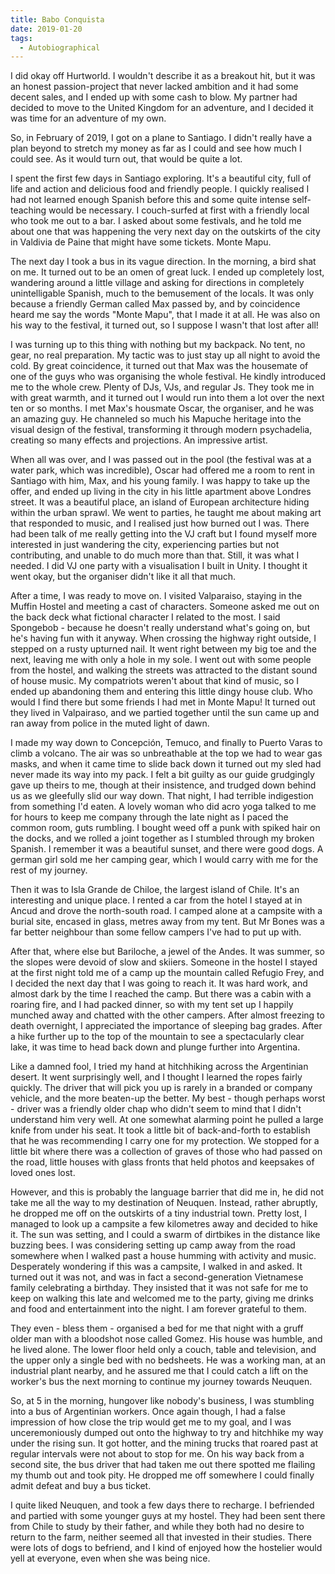 ```yaml
---
title: Babo Conquista
date: 2019-01-20
tags:
  - Autobiographical
---
```

I did okay off Hurtworld. I wouldn't describe it as a breakout hit, but it was an honest passion-project that never lacked ambition and it had some decent sales, and I ended up with some cash to blow. My partner had decided to move to the United Kingdom for an adventure, and I decided it was time for an adventure of my own.

So, in February of 2019, I got on a plane to Santiago. I didn't really have a plan beyond to stretch my money as far as I could and see how much I could see. As it would turn out, that would be quite a lot.

I spent the first few days in Santiago exploring. It's a beautiful city, full of life and action and delicious food and friendly people. I quickly realised I had not learned enough Spanish before this and some quite intense self-teaching would be necessary. I couch-surfed at first with a friendly local who took me out to a bar. I asked about some festivals, and he told me about one that was happening the very next day on the outskirts of the city in Valdivia de Paine that might have some tickets. Monte Mapu.

The next day I took a bus in its vague direction. In the morning, a bird shat on me. It turned out to be an omen of great luck. I ended up completely lost, wandering around a little village and asking for directions in completely unintelligable Spanish, much to the bemusement of the locals. It was only because a friendly German called Max passed by, and by coincidence heard me say the words "Monte Mapu", that I made it at all. He was also on his way to the festival, it turned out, so I suppose I wasn't that lost after all!

I was turning up to this thing with nothing but my backpack. No tent, no gear, no real preparation. My tactic was to just stay up all night to avoid the cold. By great coincidence, it turned out that Max was the housemate of one of the guys who was organising the whole festival. He kindly introduced me to the whole crew. Plenty of DJs, VJs, and regular Js. They took me in with great warmth, and it turned out I would run into them a lot over the next ten or so months. I met Max's housmate Oscar, the organiser, and he was an amazing guy. He channeled so much his Mapuche heritage into the visual design of the festival, transforming it through modern psychadelia, creating so many effects and projections. An impressive artist.

When all was over, and I was passed out in the pool (the festival was at a water park, which was incredible), Oscar had offered me a room to rent in Santiago with him, Max, and his young family. I was happy to take up the offer, and ended up living in the city in his little apartment above Londres street. It was a beautiful place, an island of European architecture hiding within the urban sprawl. We went to parties, he taught me about making art that responded to music, and I realised just how burned out I was. There had been talk of me really getting into the VJ craft but I found myself more interested in just wandering the city, experiencing parties but not contributing, and unable to do much more than that. Still, it was what I needed. I did VJ one party with a visualisation I built in Unity. I thought it went okay, but the organiser didn't like it all that much.

After a time, I was ready to move on. I visited Valparaiso, staying in the Muffin Hostel and meeting a cast of characters. Someone asked me out on the back deck what fictional character I related to the most. I said Spongebob - because he doesn't really understand what's going on, but he's having fun with it anyway. When crossing the highway right outside, I stepped on a rusty upturned nail. It went right between my big toe and the next, leaving me with only a hole in my sole. I went out with some people from the hostel, and walking the streets was attracted to the distant sound of house music. My compatriots weren't about that kind of music, so I ended up abandoning them and entering this little dingy house club. Who would I find there but some friends I had met in Monte Mapu! It turned out they lived in Valpairaso, and we partied together until the sun came up and ran away from police in the muted light of dawn.

I made my way down to Concepción, Temuco, and finally to Puerto Varas to climb a volcano. The air was so unbreathable at the top we had to wear gas masks, and when it came time to slide back down it turned out my sled had never made its way into my pack. I felt a bit guilty as our guide grudgingly gave up theirs to me, though at their insistence, and trudged down behind us as we gleefully slid our way down. That night, I had terrible indigestion from something I'd eaten. A lovely woman who did acro yoga talked to me for hours to keep me company through the late night as I paced the common room, guts rumbling. I bought weed off a punk with spiked hair on the docks, and we rolled a joint together as I stumbled through my broken Spanish. I remember it was a beautiful sunset, and there were good dogs. A german girl sold me her camping gear, which I would carry with me for the rest of my journey.

Then it was to Isla Grande de Chiloe, the largest island of Chile. It's an interesting and unique place. I rented a car from the hotel I stayed at in Ancud and drove the north-south road. I camped alone at a campsite with a burial site, encased in glass, metres away from my tent. But Mr Bones was a far better neighbour than some fellow campers I've had to put up with.

After that, where else but Bariloche, a jewel of the Andes. It was summer, so the slopes were devoid of slow and skiiers. Someone in the hostel I stayed at the first night told me of a camp up the mountain called Refugio Frey, and I decided the next day that I was going to reach it. It was hard work, and almost dark by the time I reached the camp. But there was a cabin with a roaring fire, and I had packed dinner, so with my tent set up I happily munched away and chatted with the other campers. After almost freezing to death overnight, I appreciated the importance of sleeping bag grades. After a hike further up to the top of the mountain to see a spectacularly clear lake, it was time to head back down and plunge further into Argentina.

Like a damned fool, I tried my hand at hitchhiking across the Argentinian desert. It went surprisingly well, and I thought I learned the ropes fairly quickly. The driver that will pick you up is rarely in a branded or company vehicle, and the more beaten-up the better. My best - though perhaps worst - driver was a friendly older chap who didn't seem to mind that I didn't understand him very well. At one somewhat alarming point he pulled a large knife from under his seat. It took a little bit of back-and-forth to establish that he was recommending I carry one for my protection. We stopped for a little bit where there was a collection of graves of those who had passed on the road, little houses with glass fronts that held photos and keepsakes of loved ones lost.

However, and this is probably the language barrier that did me in, he did not take me all the way to my destination of Neuquen. Instead, rather abruptly, he dropped me off on the outskirts of a tiny industrial town. Pretty lost, I managed to look up a campsite a few kilometres away and decided to hike it. The sun was setting, and I could a swarm of dirtbikes in the distance like buzzing bees. I was considering setting up camp away from the road somewhere when I walked past a house humming with activity and music. Desperately wondering if this was a campsite, I walked in and asked. It turned out it was not, and was in fact a second-generation Vietnamese family celebrating a birthday. They insisted that it was not safe for me to keep on walking this late and welcomed me to the party, giving me drinks and food and entertainment into the night. I am forever grateful to them.

They even - bless them - organised a bed for me that night with a gruff older man with a bloodshot nose called Gomez. His house was humble, and he lived alone. The lower floor held only a couch, table and television, and the upper only a single bed with no bedsheets. He was a working man, at an industrial plant nearby, and he assured me that I could catch a lift on the worker's bus the next morning to continue my journey towards Neuquen.

So, at 5 in the morning, hungover like nobody's business, I was stumbling into a bus of Argentinian workers. Once again though, I had a false impression of how close the trip would get me to my goal, and I was unceremoniously dumped out onto the highway to try and hitchhike my way under the rising sun. It got hotter, and the mining trucks that roared past at regular intervals were not about to stop for me. On his way back from a second site, the bus driver that had taken me out there spotted me flailing my thumb out and took pity. He dropped me off somewhere I could finally admit defeat and buy a bus ticket.

I quite liked Neuquen, and took a few days there to recharge. I befriended and partied with some younger guys at my hostel. They had been sent there from Chile to study by their father, and while they both had no desire to return to the farm, neither seemed all that invested in their studies. There were lots of dogs to befriend, and I kind of enjoyed how the hostelier would yell at everyone, even when she was being nice.


